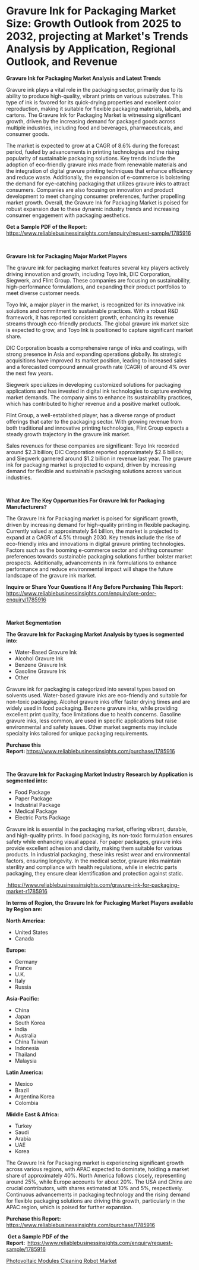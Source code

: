 <p><h1>Gravure Ink for Packaging Market Size: Growth Outlook from 2025 to 2032, projecting at Market's Trends Analysis by Application, Regional Outlook, and Revenue</h1></p><p><strong>Gravure Ink for Packaging Market Analysis and Latest Trends</strong></p>
<p><p>Gravure ink plays a vital role in the packaging sector, primarily due to its ability to produce high-quality, vibrant prints on various substrates. This type of ink is favored for its quick-drying properties and excellent color reproduction, making it suitable for flexible packaging materials, labels, and cartons. The Gravure Ink for Packaging Market is witnessing significant growth, driven by the increasing demand for packaged goods across multiple industries, including food and beverages, pharmaceuticals, and consumer goods.</p><p>The market is expected to grow at a CAGR of 8.6% during the forecast period, fueled by advancements in printing technologies and the rising popularity of sustainable packaging solutions. Key trends include the adoption of eco-friendly gravure inks made from renewable materials and the integration of digital gravure printing techniques that enhance efficiency and reduce waste. Additionally, the expansion of e-commerce is bolstering the demand for eye-catching packaging that utilizes gravure inks to attract consumers. Companies are also focusing on innovation and product development to meet changing consumer preferences, further propelling market growth. Overall, the Gravure Ink for Packaging Market is poised for robust expansion due to these dynamic industry trends and increasing consumer engagement with packaging aesthetics.</p></p>
<p><strong>Get a Sample PDF of the Report:&nbsp;</strong> <a href="https://www.reliablebusinessinsights.com/enquiry/request-sample/1785916?utm_campaign=3366&utm_medium=2&utm_source=Github&utm_content=ia&utm_term=25032025&utm_id=gravure-ink-for-packaging">https://www.reliablebusinessinsights.com/enquiry/request-sample/1785916</a></p>
<p>&nbsp;</p>
<p><strong>Gravure Ink for Packaging Major Market Players</strong></p>
<p><p>The gravure ink for packaging market features several key players actively driving innovation and growth, including Toyo Ink, DIC Corporation, Siegwerk, and Flint Group. These companies are focusing on sustainability, high-performance formulations, and expanding their product portfolios to meet diverse customer needs.</p><p>Toyo Ink, a major player in the market, is recognized for its innovative ink solutions and commitment to sustainable practices. With a robust R&D framework, it has reported consistent growth, enhancing its revenue streams through eco-friendly products. The global gravure ink market size is expected to grow, and Toyo Ink is positioned to capture significant market share.</p><p>DIC Corporation boasts a comprehensive range of inks and coatings, with strong presence in Asia and expanding operations globally. Its strategic acquisitions have improved its market position, leading to increased sales and a forecasted compound annual growth rate (CAGR) of around 4% over the next few years.</p><p>Siegwerk specializes in developing customized solutions for packaging applications and has invested in digital ink technologies to capture evolving market demands. The company aims to enhance its sustainability practices, which has contributed to higher revenue and a positive market outlook.</p><p>Flint Group, a well-established player, has a diverse range of product offerings that cater to the packaging sector. With growing revenue from both traditional and innovative printing technologies, Flint Group expects a steady growth trajectory in the gravure ink market.</p><p>Sales revenues for these companies are significant: Toyo Ink recorded around $2.3 billion; DIC Corporation reported approximately $2.6 billion; and Siegwerk garnered around $1.2 billion in revenue last year. The gravure ink for packaging market is projected to expand, driven by increasing demand for flexible and sustainable packaging solutions across various industries.</p></p>
<p>&nbsp;</p>
<p><strong>What Are The Key Opportunities For Gravure Ink for Packaging Manufacturers?</strong></p>
<p><p>The Gravure Ink for Packaging market is poised for significant growth, driven by increasing demand for high-quality printing in flexible packaging. Currently valued at approximately $4 billion, the market is projected to expand at a CAGR of 4.5% through 2030. Key trends include the rise of eco-friendly inks and innovations in digital gravure printing technologies. Factors such as the booming e-commerce sector and shifting consumer preferences towards sustainable packaging solutions further bolster market prospects. Additionally, advancements in ink formulations to enhance performance and reduce environmental impact will shape the future landscape of the gravure ink market.</p></p>
<p><strong>Inquire or Share Your Questions If Any Before Purchasing This Report:</strong> <a href="https://www.reliablebusinessinsights.com/enquiry/pre-order-enquiry/1785916?utm_campaign=3366&utm_medium=2&utm_source=Github&utm_content=ia&utm_term=25032025&utm_id=gravure-ink-for-packaging">https://www.reliablebusinessinsights.com/enquiry/pre-order-enquiry/1785916</a></p>
<p>&nbsp;</p>
<p><strong>Market Segmentation</strong></p>
<p><strong>The Gravure Ink for Packaging Market Analysis by types is segmented into:</strong></p>
<p><ul><li>Water-Based Gravure Ink</li><li>Alcohol Gravure Ink</li><li>Benzene Gravure Ink</li><li>Gasoline Gravure Ink</li><li>Other</li></ul></p>
<p><p>Gravure ink for packaging is categorized into several types based on solvents used. Water-based gravure inks are eco-friendly and suitable for non-toxic packaging. Alcohol gravure inks offer faster drying times and are widely used in food packaging. Benzene gravure inks, while providing excellent print quality, face limitations due to health concerns. Gasoline gravure inks, less common, are used in specific applications but raise environmental and safety issues. Other market segments may include specialty inks tailored for unique packaging requirements.</p></p>
<p><strong>Purchase this Report:&nbsp;</strong><a href="https://www.reliablebusinessinsights.com/purchase/1785916?utm_campaign=3366&utm_medium=2&utm_source=Github&utm_content=ia&utm_term=25032025&utm_id=gravure-ink-for-packaging">https://www.reliablebusinessinsights.com/purchase/1785916</a></p>
<p>&nbsp;</p>
<p><strong>The Gravure Ink for Packaging Market Industry Research by Application is segmented into:</strong></p>
<p><ul><li>Food Package</li><li>Paper Package</li><li>Industrial Package</li><li>Medical Package</li><li>Electric Parts Package</li></ul></p>
<p><p>Gravure ink is essential in the packaging market, offering vibrant, durable, and high-quality prints. In food packaging, its non-toxic formulation ensures safety while enhancing visual appeal. For paper packages, gravure inks provide excellent adhesion and clarity, making them suitable for various products. In industrial packaging, these inks resist wear and environmental factors, ensuring longevity. In the medical sector, gravure inks maintain sterility and compliance with health regulations, while in electric parts packaging, they ensure clear identification and protection against static.</p></p>
<p><a href="https://www.reliablebusinessinsights.com/gravure-ink-for-packaging-market-r1785916?utm_campaign=3366&utm_medium=2&utm_source=Github&utm_content=ia&utm_term=25032025&utm_id=gravure-ink-for-packaging">&nbsp;https://www.reliablebusinessinsights.com/gravure-ink-for-packaging-market-r1785916</a></p>
<p><strong>In terms of Region, the Gravure Ink for Packaging Market Players available by Region are:</strong></p>
<p>
    <p> <strong> North America: </strong>
        <ul>
            <li>United States</li>
            <li>Canada</li>
        </ul>
        </p> 
    <p> <strong> Europe: </strong>
        <ul>
            <li>Germany</li>
            <li>France</li>
            <li>U.K.</li>
            <li>Italy</li>
            <li>Russia</li>
        </ul>
        </p> 
    <p> <strong> Asia-Pacific: </strong>
        <ul>
            <li>China</li>
            <li>Japan</li>
            <li>South Korea</li>
            <li>India</li>
            <li>Australia</li>
            <li>China Taiwan</li>
            <li>Indonesia</li>
            <li>Thailand</li>
            <li>Malaysia</li>
        </ul>
        </p> 
    <p> <strong> Latin America: </strong>
        <ul>
            <li>Mexico</li>
            <li>Brazil</li>
            <li>Argentina Korea</li>
            <li>Colombia</li>
        </ul>
        </p> 
    <p> <strong> Middle East & Africa: </strong>
        <ul>
            <li>Turkey</li>
            <li>Saudi</li>
            <li>Arabia</li>
            <li>UAE</li>
            <li>Korea</li>
        </ul>
    </p>
    </p>
<p><p>The Gravure Ink for Packaging market is experiencing significant growth across various regions, with APAC expected to dominate, holding a market share of approximately 40%. North America follows closely, representing around 25%, while Europe accounts for about 20%. The USA and China are crucial contributors, with shares estimated at 10% and 5%, respectively. Continuous advancements in packaging technology and the rising demand for flexible packaging solutions are driving this growth, particularly in the APAC region, which is poised for further expansion.</p></p>
<p><strong>Purchase this Report: </strong><a href="https://www.reliablebusinessinsights.com/purchase/1785916?utm_campaign=3366&utm_medium=2&utm_source=Github&utm_content=ia&utm_term=25032025&utm_id=gravure-ink-for-packaging">https://www.reliablebusinessinsights.com/purchase/1785916</a></p>
<p>&nbsp;<strong>Get a Sample PDF of the Report:&nbsp;&nbsp;</strong><a href="https://www.reliablebusinessinsights.com/enquiry/request-sample/1785916?utm_campaign=3366&utm_medium=2&utm_source=Github&utm_content=ia&utm_term=25032025&utm_id=gravure-ink-for-packaging">https://www.reliablebusinessinsights.com/enquiry/request-sample/1785916</a></p>
<p><strong></strong></p>
<p><p><a href="https://github.com/braisykhwezi/Market-Research-Report-List-1/blob/main/photovoltaic-modules-cleaning-robot-market.md?utm_campaign=3366&utm_medium=2&utm_source=Github&utm_content=ia&utm_term=25032025&utm_id=gravure-ink-for-packaging">Photovoltaic Modules Cleaning Robot Market</a></p></p>